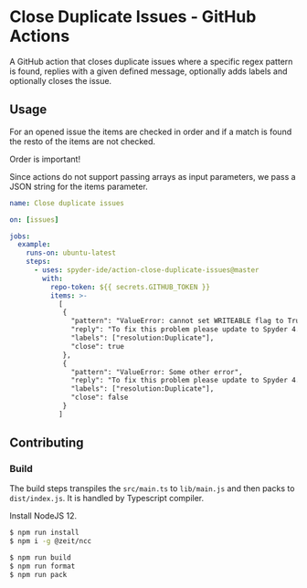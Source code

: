 # Close Duplicate Issues - GitHub Actions

A GitHub action that closes duplicate issues where a specific regex pattern is found, replies with a given defined message, optionally adds labels and optionally closes the issue.

## Usage

For an opened issue the items are checked in order and if a match is found the resto of the items are not checked.

Order is important!

Since actions do not support passing arrays as input parameters, we pass a JSON string for the items parameter.

```yaml
name: Close duplicate issues

on: [issues]

jobs:
  example:
    runs-on: ubuntu-latest
    steps:
      - uses: spyder-ide/action-close-duplicate-issues@master
        with:
          repo-token: ${{ secrets.GITHUB_TOKEN }}
          items: >-
            [
             {
               "pattern": "ValueError: cannot set WRITEABLE flag to True of this array",
               "reply": "To fix this problem please update to Spyder 4.<br><br>Closing as duplicate of Issue #1",
               "labels": ["resolution:Duplicate"],
               "close": true
             },
             {
               "pattern": "ValueError: Some other error",
               "reply": "To fix this problem please update to Spyder 4.",
               "labels": ["resolution:Duplicate"],
               "close": false
             }
            ]
```

## Contributing

### Build 

The build steps transpiles the `src/main.ts` to `lib/main.js` and then packs to `dist/index.js`.
It is handled by Typescript compiler. 

Install NodeJS 12.

```sh
$ npm run install
$ npm i -g @zeit/ncc

$ npm run build
$ npm run format
$ npm run pack
```
